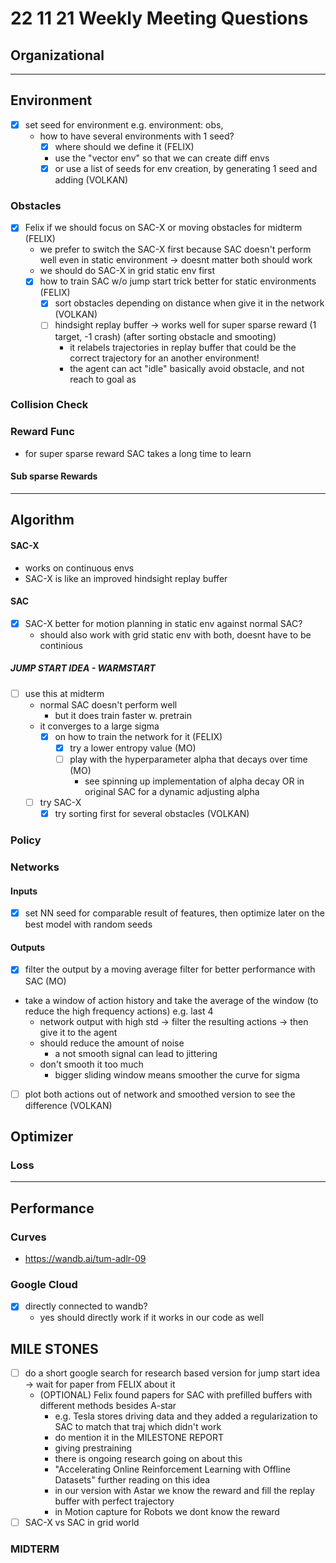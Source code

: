 # 22 11 21 Weekly Meeting Questions

## Organizational

---

## Environment
- [X] set seed for environment e.g. environment: obs,    
  - how to have several environments with 1 seed?
    - [X] where should we define it (FELIX)
    - use the "vector env" so that we can create diff envs
    - [X] or use a list of seeds for env creation, by generating 1 seed and adding (VOLKAN)
### Obstacles
- [X] Felix if we should focus on SAC-X or moving obstacles for midterm (FELIX)
  - we prefer to switch the SAC-X first because SAC doesn't perform well even in static environment -> doesnt matter both should work
  - we should do SAC-X in grid static env first
  - [X] how to train SAC w/o jump start trick better for static environments (FELIX)
    - [X] sort obstacles depending on distance when give it in the network (VOLKAN)
    - [ ] hindsight replay buffer -> works well for super sparse reward (1 target, -1 crash) (after sorting obstacle and smooting)
      - it relabels trajectories in replay buffer that could be the correct trajectory for an another environment!
      - the agent can act "idle" basically avoid obstacle, and not reach to goal as  
      
### Collision Check
### Reward Func
- for super sparse reward SAC takes a long time to learn
#### Sub sparse Rewards

---

## Algorithm
#### SAC-X
- works on continuous envs
- SAC-X is like an improved hindsight replay buffer
#### SAC
- [X] SAC-X better for motion planning in static env against normal SAC?
  - should also work with grid static env with both, doesnt have to be continious
##### JUMP START IDEA - WARMSTART
- [ ] use this at midterm
  - normal SAC doesn't perform well
    - but it does train faster w. pretrain 
  - it converges to a large sigma
    - [X] on how to train the network for it (FELIX)
      - [X] try a lower entropy value (MO)
      - [ ] play with the hyperparameter alpha that decays over time (MO)
        - see spinning up implementation of alpha decay OR in original SAC for a dynamic adjusting alpha
  - [ ] try SAC-X
    - [X] try sorting first for several obstacles (VOLKAN)
    
### Policy
### Networks
#### Inputs
- [X] set NN seed for comparable result of features, then optimize later on the best model with random seeds
#### Outputs
- [X] filter the output by a moving average filter for better performance with SAC (MO)
- take a window of action history and take the average of the window (to reduce the high frequency actions) e.g. last 4
  - network output with high std -> filter the resulting actions -> then give it to the agent   
  - should reduce the amount of noise
    - a not smooth signal can lead to jittering
  - don't smooth it too much
    - bigger sliding window means smoother the curve for sigma
- [ ] plot both actions out of network and smoothed version to see the difference (VOLKAN)
## Optimizer
### Loss

---

## Performance
### Curves
- https://wandb.ai/tum-adlr-09
### Google Cloud
- [X] directly connected to wandb?
  - yes should directly work if it works in our code as well
## MILE STONES
- [ ] do a short google search for research based version for jump start idea -> wait for paper from FELIX  about it
  - (OPTIONAL) Felix found papers for SAC with prefilled buffers with different methods besides A-star 
    - e.g. Tesla stores driving data and they added a regularization to SAC to match that traj which didn't work
    - do mention it in the MILESTONE REPORT
    - giving prestraining
    - there is ongoing research going on about this
    - "Accelerating Online Reinforcement Learning with Offline Datasets" further reading on this idea
    - in our version with Astar we know the reward and fill the replay buffer with perfect trajectory
    - in Motion capture for Robots we dont know the reward
- [ ] SAC-X vs SAC in grid world 
### MIDTERM




